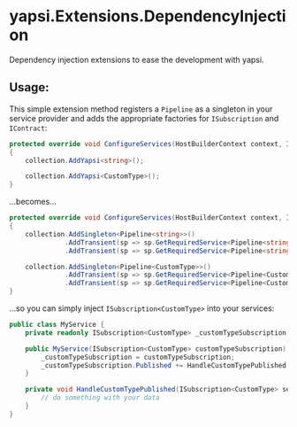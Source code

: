 # yapsi.Extensions.DependencyInjection

Dependency injection extensions to ease the development with yapsi.

## Usage:

This simple extension method registers a `Pipeline` as a singleton in your service provider
and adds the appropriate factories for `ISubscription` and `IContract`:

```csharp
protected override void ConfigureServices(HostBuilderContext context, IServiceCollection collection)
{
    collection.AddYapsi<string>();

    collection.AddYapsi<CustomType>();
}
```

...becomes...

```csharp
protected override void ConfigureServices(HostBuilderContext context, IServiceCollection collection)
{
    collection.AddSingleton<Pipeline<string>>()
              .AddTransient(sp => sp.GetRequiredService<Pipeline<string>>().Subscribe())
              .AddTransient(sp => sp.GetRequiredService<Pipeline<string>>().Bind());

    collection.AddSingleton<Pipeline<CustomType>>()
              .AddTransient(sp => sp.GetRequiredService<Pipeline<CustomType>>().Subscribe())
              .AddTransient(sp => sp.GetRequiredService<Pipeline<CustomType>>().Bind());
}
```

...so you can simply inject `ISubscription<CustomType>` into your services:

```csharp
public class MyService {
    private readonly ISubscription<CustomType> _customTypeSubscription;

    public MyService(ISubscription<CustomType> customTypeSubscription) {
        _customTypeSubscription = customTypeSubscription;
        _customTypeSubscription.Published += HandleCustomTypePublished;
    }

    private void HandleCustomTypePublished(ISubscription<CustomType> sender, CustomType data) {
        // do something with your data
    }
}
```
